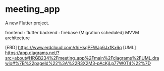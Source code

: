 # meeting_app

A new Flutter project.

frontend : flutter
backend : firebase (Migration scheduled)
MVVM architecture 

[ERD] 
https://www.erdcloud.com/d/iHsqPFWJp6JxfKx6q
[UML]
https://app.diagrams.net/?src=about#HRGB234%2Fmeeting_app%2Fmain%2Fdiagrams%2FUML.drawio#%7B%22pageId%22%3A%22R3X2M3-pAcKjLp77W0T4%22%7D
